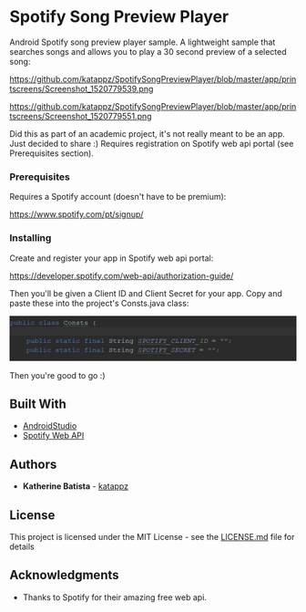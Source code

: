 # Spotify Song Preview Player

Android Spotify song preview player sample. A lightweight sample that searches songs and allows you to play a 30 second preview of a selected song:

https://github.com/katappz/SpotifySongPreviewPlayer/blob/master/app/printscreens/Screenshot_1520779539.png

https://github.com/katappz/SpotifySongPreviewPlayer/blob/master/app/printscreens/Screenshot_1520779551.png

Did this as part of an academic project, it's not really meant to be an app. Just decided to share :) 
Requires registration on Spotify web api portal (see Prerequisites section).
 
### Prerequisites

Requires a Spotify account (doesn't have to be premium):

https://www.spotify.com/pt/signup/

### Installing

Create and register your app in Spotify web api portal: 

https://developer.spotify.com/web-api/authorization-guide/

Then you'll be given a Client ID and Client Secret for your app. Copy and paste these into the project's Consts.java class:

![Alt text](https://github.com/katappz/SpotifySongPreviewPlayer/blob/master/app/printscreens/Consts.png?raw=true "Credentials")

Then you're good to go :)

## Built With

* [AndroidStudio](https://developer.android.com/studio/intro/index.html) 
* [Spotify Web API](https://developer.spotify.com/web-api/user-guide/) 

## Authors

* **Katherine Batista** - [katappz](https://github.com/katappz)

## License

This project is licensed under the MIT License - see the [LICENSE.md](https://github.com/katappz/SpotifySongPreviewPlayer/blob/master/LICENSE) file for details

## Acknowledgments

* Thanks to Spotify for their amazing free web api.
